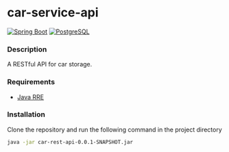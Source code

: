 # car-service-api

[![Spring Boot](https://img.shields.io/badge/Spring_Boot-F2F4F9?style=for-the-badge&logo=spring-boot)](https://spring.io/)
[![PostgreSQL](https://img.shields.io/badge/PostgreSQL-316192?style=for-the-badge&logo=postgresql&logoColor=white)](https://www.postgresql.org/)

### Description

A RESTful API for car storage.

### Requirements

* [Java RRE](https://www.java.com/de/download/manual.jsp)

### Installation

Clone the repository and run the following command in the project directory
```sh
java -jar car-rest-api-0.0.1-SNAPSHOT.jar
```
